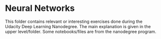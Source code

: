 # Neural Networks

This folder contains relevant or interesting exercises done during the Udacity Deep Learning Nanodegree.
The main explanation is given in the upper level/folder.
Some notebooks/files are from the nanodegree program.
